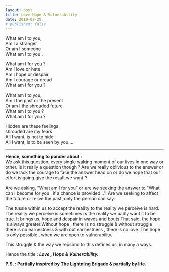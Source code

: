 ```yaml
---
layout: post
title: Love Hope & Vulnerability
date: 2019-08-29
# published: false
---
```


What am I to you,  
Am I a stranger  
Or am I someone  
What am I to you .  

What am I for you ?  
Am I love or hate  
Am I hope or despair  
Am I courage or dread    
What am I for you ?  

What am I to you,  
Am I the past or the present  
Or am I the shrouded future  
What am I to you ?  
What am I for you ?  

Hidden are these feelings  
shrouded are my fears  
All I want, is not to hide    
All I want, is to be seen by you.... 

---
**Hence, something to ponder about :**  
We ask this question, every single waking moment of our lives in one way or other. Is it really a question though ?
Are we really oblivious to the answer or do we lack the
courage to face the answer head on or do we hope that our  
effort is going give the result we want ?

Are we asking, "What am I for you" 
or are we seeking the answer to "What can I become for you , if a chance is provided...". Are we seeking to affect the future or relive the past, only the person can say.

The tussle within us to accept the reality to the reality 
we perceive is hard. The reality we perceive is sometimes is the reality we badly want it to be true. It brings us,
hope and despair in waves and bouts.That said, the hope is always greater.Without hope , there is no struggle & without struggle there is no earnestness & with out earnestness , there is no love. The hope is only possible , when we are open to vulnerability.

This struggle & the way we repsond to this defines us, in many a ways.

Hence the title : ***Love , Hope & Vulnerability.***

**P.S. : Partially inspired by [The Lightning Brigade](https://poets.org/poem/charge-light-brigade) & partially by life.**